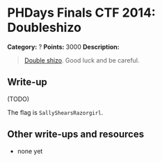# PHDays Finals CTF 2014: Doubleshizo

**Category:** ?
**Points:** 3000
**Description:**

> [Double shizo](dual_shizo.exe.golodrancy). Good luck and be careful.

## Write-up

(TODO)

The flag is `SallyShearsRazorgirl`.

## Other write-ups and resources

* none yet
